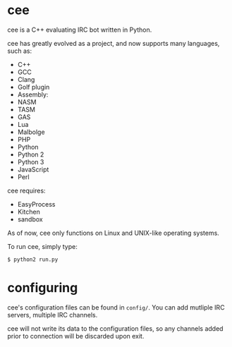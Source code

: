 cee
===

cee is a C++ evaluating IRC bot written in Python.

cee has greatly evolved as a project, and now supports many languages, such as:
- C++
 - GCC
 - Clang
 - Golf plugin
- Assembly:
 - NASM
 - TASM
 - GAS
- Lua
- Malbolge
- PHP
- Python
 - Python 2
 - Python 3
- JavaScript
- Perl


cee requires:
- EasyProcess
- Kitchen
- sandbox

As of now, cee only functions on Linux and UNIX-like operating systems.

To run cee, simply type:
```bash
$ python2 run.py
```

configuring
==

cee's configuration files can be found in `config/`. You can add mutliple IRC servers, multiple IRC channels.

cee will not write its data to the configuration files, so any channels added prior to connection will be discarded upon exit.